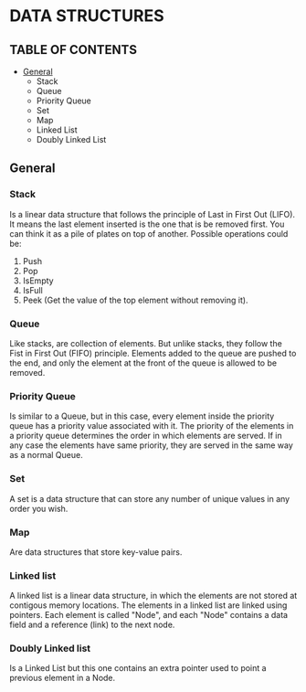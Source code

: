 # DATA STRUCTURES

## TABLE OF CONTENTS

- [General](#general)
  - Stack
  - Queue
  - Priority Queue
  - Set
  - Map
  - Linked List
  - Doubly Linked List

<a name="general" />

## General

### Stack

Is a linear data structure that follows the principle of Last in First Out (LIFO). It
means the last element inserted is the one that is be removed first. You can think it as a
pile of plates on top of another.
Possible operations could be:

1. Push
2. Pop
3. IsEmpty
4. IsFull
5. Peek (Get the value of the top element without removing it).

### Queue

Like stacks, are collection of elements. But unlike stacks, they follow the Fist in First Out (FIFO)
principle. Elements added to the queue are pushed to the end, and only the element at the front of the queue
is allowed to be removed.

### Priority Queue

Is similar to a Queue, but in this case, every element inside the priority queue has a priority value associated
with it. The priority of the elements in a priority queue determines the order in which elements are served.
If in any case the elements have same priority, they are served in the same way as a normal Queue.

### Set

A set is a data structure that can store any number of unique values in any order you wish.

### Map

Are data structures that store key-value pairs.

### Linked list

A linked list is a linear data structure, in which the elements are not stored at contigous memory locations.
The elements in a linked list are linked using pointers. Each element is called "Node", and each "Node" contains
a data field and a reference (link) to the next node.

### Doubly Linked list

Is a Linked List but this one contains an extra pointer used to point a previous element in a Node.
